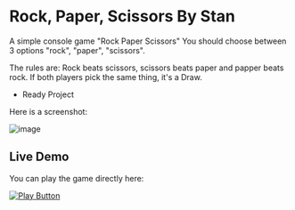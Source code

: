 # Rock, Paper, Scissors By Stan
A simple console game "Rock Paper Scissors"
You should choose between 3 options "rock", "paper", "scissors".

The rules are: Rock beats scissors, scissors beats paper and papper beats rock.
If both players pick the same thing, it's a Draw.
- Ready Project


Here is a screenshot:

![image](https://user-images.githubusercontent.com/109627707/192235434-c0d94a60-c03d-4e91-8f19-1084de24d9c9.png)

## Live Demo

You can play the game directly here:

[<img alt="Play Button" src ="https://user-images.githubusercontent.com/109627707/192619558-10d2eba5-5e89-4d2e-a5a3-a82701b90691.png" />](https://replit.com/@Stan15321/Rock-Paper-Scissors#Main.cs)

